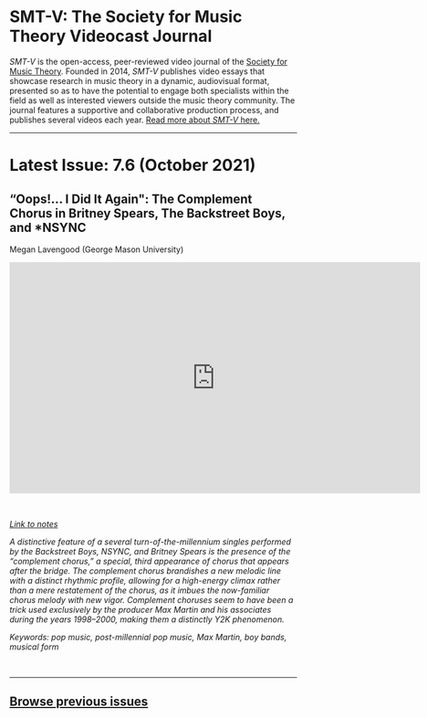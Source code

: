 # SMT-V: The Society for Music Theory Videocast Journal

_SMT-V_ is the open-access, peer-reviewed video journal of the [Society for Music Theory](http://www.societymusictheory.org). Founded in 2014, _SMT-V_ publishes video essays that showcase research in music theory in a dynamic, audiovisual format, presented so as to have the potential to engage both specialists within the field as well as interested viewers outside the music theory community. The journal features a supportive and collaborative production process, and publishes several videos each year. [Read more about _SMT-V_ here.](about)

<hr>

# Latest Issue: 7.6 (October 2021)

## “Oops!... I Did It Again": The Complement Chorus in Britney Spears, The Backstreet Boys, and *NSYNC
Megan Lavengood (George Mason University)

<div class="intrinsic-container intrinsic-container-16x9">
<center><iframe src="https://player.vimeo.com/video/559017321?title=0&byline=0&portrait=0" width="720" height="405" frameborder="0" allow="autoplay; fullscreen" allowfullscreen></iframe></center>
</div><p>&nbsp;</p>

*[Link to notes](http://www.smt-v.org/bibliographies/7_6_Lavengood.pdf)*

*A distinctive feature of a several turn-of-the-millennium singles performed by the Backstreet Boys, NSYNC, and Britney Spears is the presence of the “complement chorus,” a special, third appearance of chorus that appears after the bridge. The complement chorus brandishes a new melodic line with a distinct rhythmic profile, allowing for a high-energy climax rather than a mere restatement of the chorus, as it imbues the now-familiar chorus melody with new vigor. Complement choruses seem to have been a trick used exclusively by the producer Max Martin and his associates during the years 1998–2000, making them a distinctly Y2K phenomenon.*

*Keywords: pop music, post-millennial pop music, Max Martin, boy bands, musical form*


<!--DOI: [http://doi.org/10.30535/smtv.7.5](http://doi.org/10.30535/smtv.7.6)-->
<p>&nbsp;</p>
<hr>



## [Browse previous issues](archives)
